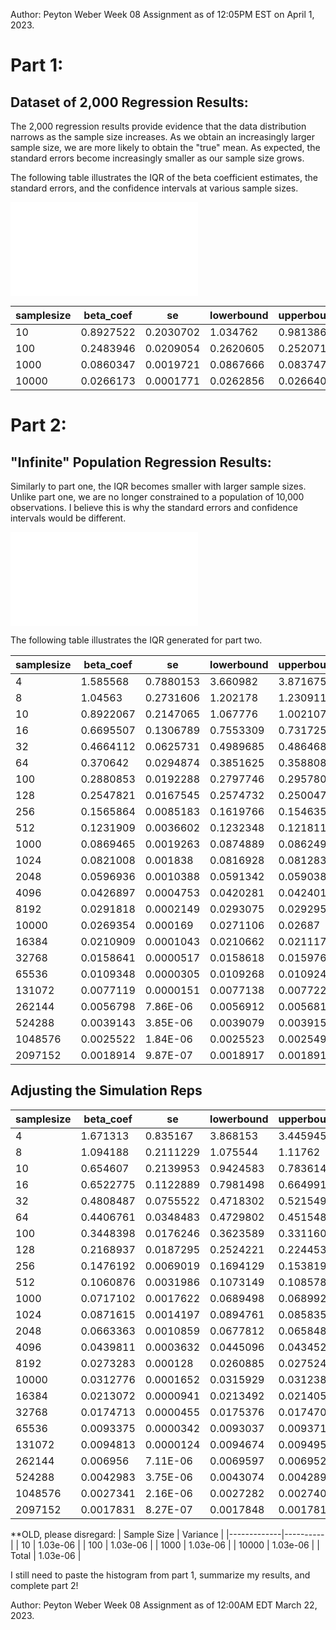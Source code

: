 Author: Peyton Weber
Week 08 Assignment as of 12:05PM EST on April 1, 2023. 

# Part 1: 

## Dataset of 2,000 Regression Results: 

The 2,000 regression results provide evidence that the data distribution narrows as the sample size increases. As we obtain an increasingly larger sample size, we are more likely to obtain the "true" mean. As expected, the standard errors become increasingly smaller as our sample size grows. 

The following table illustrates the IQR of the beta coefficient estimates, the standard errors, and the confidence intervals at various sample sizes. 

![Part One Histograms by Sample Size](Outputs/USETHISONE_BetasbySampleSizeHistogram.gph)

| samplesize | beta_coef | se        | lowerbound | upperbound |
|------------|-----------|-----------|------------|------------|
| 10         | 0.8927522 | 0.2030702 | 1.034762   | 0.9813862  |
| 100        | 0.2483946 | 0.0209054 | 0.2620605  | 0.2520711  |
| 1000       | 0.0860347 | 0.0019721 | 0.0867666  | 0.083747   |
| 10000      | 0.0266173 | 0.0001771 | 0.0262856  | 0.0266407  |

# Part 2: 

## "Infinite" Population Regression Results: 

Similarly to part one, the IQR becomes smaller with larger sample sizes. Unlike part one, we are no longer constrained to a population of 10,000 observations. I believe this is why the standard errors and confidence intervals would be different. 

![Part Two Histograms by Sample Size](Outputs/USETHISONE_EstimatedBetaCoefsBySampleSize.gph)

The following table illustrates the IQR generated for part two. 

| samplesize | beta_coef | se        | lowerbound | upperbound |
|------------|-----------|-----------|------------|------------|
| 4          | 1.585568  | 0.7880153 | 3.660982   | 3.871675   |
| 8          | 1.04563   | 0.2731606 | 1.202178   | 1.230911   |
| 10         | 0.8922067 | 0.2147065 | 1.067776   | 1.002107   |
| 16         | 0.6695507 | 0.1306789 | 0.7553309  | 0.7317256  |
| 32         | 0.4664112 | 0.0625731 | 0.4989685  | 0.4864686  |
| 64         | 0.370642  | 0.0294874 | 0.3851625  | 0.3588083  |
| 100        | 0.2880853 | 0.0192288 | 0.2797746  | 0.2957802  |
| 128        | 0.2547821 | 0.0167545 | 0.2574732  | 0.2500474  |
| 256        | 0.1565864 | 0.0085183 | 0.1619766  | 0.1546358  |
| 512        | 0.1231909 | 0.0036602 | 0.1232348  | 0.1218113  |
| 1000       | 0.0869465 | 0.0019263 | 0.0874889  | 0.0862498  |
| 1024       | 0.0821008 | 0.001838  | 0.0816928  | 0.0812832  |
| 2048       | 0.0596936 | 0.0010388 | 0.0591342  | 0.0590382  |
| 4096       | 0.0426897 | 0.0004753 | 0.0420281  | 0.0424011  |
| 8192       | 0.0291818 | 0.0002149 | 0.0293075  | 0.029295   |
| 10000      | 0.0269354 | 0.000169  | 0.0271106  | 0.02687    |
| 16384      | 0.0210909 | 0.0001043 | 0.0210662  | 0.0211173  |
| 32768      | 0.0158641 | 0.0000517 | 0.0158618  | 0.015976   |
| 65536      | 0.0109348 | 0.0000305 | 0.0109268  | 0.0109246  |
| 131072     | 0.0077119 | 0.0000151 | 0.0077138  | 0.0077228  |
| 262144     | 0.0056798 | 7.86E-06  | 0.0056912  | 0.0056815  |
| 524288     | 0.0039143 | 3.85E-06  | 0.0039079  | 0.0039152  |
| 1048576    | 0.0025522 | 1.84E-06  | 0.0025523  | 0.0025494  |
| 2097152    | 0.0018914 | 9.87E-07  | 0.0018917  | 0.0018914  |


## Adjusting the Simulation Reps 

| samplesize | beta_coef | se        | lowerbound | upperbound |
|------------|-----------|-----------|------------|------------|
| 4          | 1.671313  | 0.835167  | 3.868153   | 3.445945   |
| 8          | 1.094188  | 0.2111229 | 1.075544   | 1.11762    |
| 10         | 0.654607  | 0.2139953 | 0.9424583  | 0.7836142  |
| 16         | 0.6522775 | 0.1122889 | 0.7981498  | 0.6649911  |
| 32         | 0.4808487 | 0.0755522 | 0.4718302  | 0.5215497  |
| 64         | 0.4406761 | 0.0348483 | 0.4729802  | 0.4515485  |
| 100        | 0.3448398 | 0.0176246 | 0.3623589  | 0.3311605  |
| 128        | 0.2168937 | 0.0187295 | 0.2524221  | 0.2244539  |
| 256        | 0.1476192 | 0.0069019 | 0.1694129  | 0.153819   |
| 512        | 0.1060876 | 0.0031986 | 0.1073149  | 0.108578   |
| 1000       | 0.0717102 | 0.0017622 | 0.0689498  | 0.0689929  |
| 1024       | 0.0871615 | 0.0014197 | 0.0894761  | 0.0858358  |
| 2048       | 0.0663363 | 0.0010859 | 0.0677812  | 0.0658489  |
| 4096       | 0.0439811 | 0.0003632 | 0.0445096  | 0.0434526  |
| 8192       | 0.0273283 | 0.000128  | 0.0260885  | 0.0275249  |
| 10000      | 0.0312776 | 0.0001652 | 0.0315929  | 0.031238   |
| 16384      | 0.0213072 | 0.0000941 | 0.0213492  | 0.0214057  |
| 32768      | 0.0174713 | 0.0000455 | 0.0175376  | 0.0174708  |
| 65536      | 0.0093375 | 0.0000342 | 0.0093037  | 0.0093713  |
| 131072     | 0.0094813 | 0.0000124 | 0.0094674  | 0.0094951  |
| 262144     | 0.006956  | 7.11E-06  | 0.0069597  | 0.0069522  |
| 524288     | 0.0042983 | 3.75E-06  | 0.0043074  | 0.0042892  |
| 1048576    | 0.0027341 | 2.16E-06  | 0.0027282  | 0.0027401  |
| 2097152    | 0.0017831 | 8.27E-07  | 0.0017848  | 0.0017815  |

**OLD, please disregard: 
| Sample Size | Variance |
|-------------|----------|
| 10          | 1.03e-06 |
| 100         | 1.03e-06 |
| 1000        | 1.03e-06 |
| 10000       | 1.03e-06 |
| Total       | 1.03e-06 |

I still need to paste the histogram from part 1, summarize my results, and complete part 2! 

Author: Peyton Weber
Week 08 Assignment as of 12:00AM EDT March 22, 2023. 